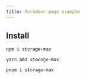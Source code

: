 ```yaml
---
title: Markdown page example
---
```



## Install
```tsx
npm i storage-max

yarn add storage-max

pnpm i storage-max
```